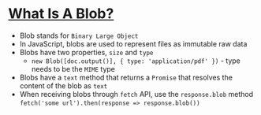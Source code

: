 # [What Is A Blob?](https://codeburst.io/javascript-interview-question-what-is-a-blob-f54482317e7f)

* Blob stands for `Binary Large Object`
* In JavaScript, blobs are used to represent files as immutable raw data
* Blobs have two properties, `size` and `type`
  * `new Blob([doc.output()], { type: 'application/pdf' })` - type needs to be the `MIME` type
* Blobs have a `text` method that returns a `Promise` that resolves the content of the blob as `text`
* When receiving blobs through `fetch` API, use the `response.blob` method `fetch('some url').then(response => response.blob())`